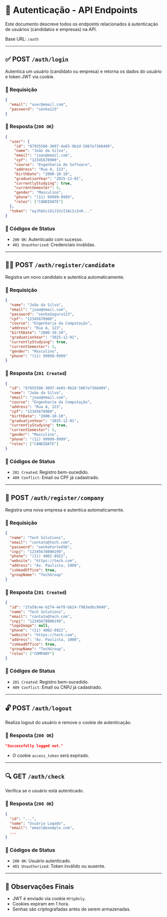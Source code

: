 # 🔐 Autenticação - API Endpoints

Este documento descreve todos os endpoints relacionados à autenticação de usuários (candidatos e empresas) na API.

Base URL: `/auth`

---

## ✅ POST `/auth/login`

Autentica um usuário (candidato ou empresa) e retorna os dados do usuário e token JWT via cookie.

### 🔸 Requisição

```json
{
  "email": "user@email.com",
  "password": "senha123"
}
```

### 🔸 Resposta (`200 OK`)

```json
{
  "user": {
    "id": "87955506-3097-4e65-9b2d-5067e7368409",
    "name": "João da Silva",
    "email": "joao@email.com",
    "cpf": "12345678900",
    "course": "Engenharia de Software",
    "address": "Rua A, 123",
    "birthDate": "2000-10-10",
    "graduationYear": "2025-12-01",
    "currentlyStudying": true,
    "currentSemester": 5,
    "gender": "Masculino",
    "phone": "(11) 99999-9999",
    "roles": ["CANDIDATE"]
  },
  "token": "eyJhbGciOiJIUzI1NiIsInR..."
}
```

### 🔸 Códigos de Status

- `200 OK`: Autenticado com sucesso.
- `401 Unauthorized`: Credenciais inválidas.

---

## 🧑‍🎓 POST `/auth/register/candidate`

Registra um novo candidato e autentica automaticamente.

### 🔸 Requisição

```json
{
  "name": "João da Silva",
  "email": "joao@email.com",
  "password": "senhaSegura123",
  "cpf": "12345678900",
  "course": "Engenharia da Computação",
  "address": "Rua A, 123",
  "birthDate": "2000-10-10",
  "graduationYear": "2025-12-01",
  "currentlyStudying": true,
  "currentSemester": 5,
  "gender": "Masculino",
  "phone": "(11) 99999-9999"
}
```

### 🔸 Resposta (`201 Created`)

```json
{
  "id": "87955506-3097-4e65-9b2d-5067e7368409",
  "name": "João da Silva",
  "email": "joao@email.com",
  "course": "Engenharia da Computação",
  "address": "Rua A, 123",
  "cpf": "12345678900",
  "birthDate": "2000-10-10",
  "graduationYear": "2025-12-01",
  "currentlyStudying": true,
  "currentSemester": 5,
  "gender": "Masculino",
  "phone": "(11) 99999-9999",
  "roles": ["CANDIDATE"]
}
```

### 🔸 Códigos de Status

- `201 Created`: Registro bem-sucedido.
- `409 Conflict`: Email ou CPF já cadastrado.

---

## 🏢 POST `/auth/register/company`

Registra uma nova empresa e autentica automaticamente.

### 🔸 Requisição

```json
{
  "name": "Tech Solutions",
  "email": "contato@tech.com",
  "password": "senhaForte456",
  "cnpj": "12345678000199",
  "phone": "(11) 4002-8922",
  "website": "https://tech.com",
  "address": "Av. Paulista, 1000",
  "isHeadOffice": true,
  "groupName": "TechGroup"
}
```

### 🔸 Resposta (`201 Created`)

```json
{
  "id": "2fa59c4e-b274-4ef8-bb14-f983edbc9d40",
  "name": "Tech Solutions",
  "email": "contato@tech.com",
  "cnpj": "12345678000199",
  "logoImage": null,
  "phone": "(11) 4002-8922",
  "website": "https://tech.com",
  "address": "Av. Paulista, 1000",
  "isHeadOffice": true,
  "groupName": "TechGroup",
  "roles": ["COMPANY"]
}
```

### 🔸 Códigos de Status

- `201 Created`: Registro bem-sucedido.
- `409 Conflict`: Email ou CNPJ já cadastrado.

---

## 🔓 POST `/auth/logout`

Realiza logout do usuário e remove o cookie de autenticação.

### 🔸 Resposta (`200 OK`)

```json
"Successfully logged out."
```

- O cookie `access_token` será expirado.

---

## 🔍 GET `/auth/check`

Verifica se o usuário está autenticado.

### 🔸 Resposta (`200 OK`)

```json
{
  "id": "...",
  "name": "Usuário Logado",
  "email": "email@exemplo.com",
  ...
}
```

### 🔸 Códigos de Status

- `200 OK`: Usuário autenticado.
- `401 Unauthorized`: Token inválido ou ausente.

---

## 📘 Observações Finais

- JWT é enviado via cookie `HttpOnly`.
- Cookies expiram em 1 hora.
- Senhas são criptografadas antes de serem armazenadas.